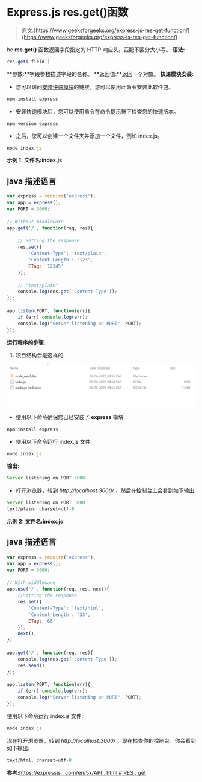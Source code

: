 # Express.js res.get()函数

> 原文:[https://www.geeksforgeeks.org/express-js-res-get-function/](https://www.geeksforgeeks.org/express-js-res-get-function/)

he **res.get()** 函数返回字段指定的 HTTP 响应头。匹配不区分大小写。
**语法:**

```js
res.get( field )
```

**参数:**字段参数描述字段的名称。
**返回值:**返回一个对象。
**快递模块安装:**

*   您可以访问[安装快速模块](https://www.npmjs.com/package/express)的链接。您可以使用此命令安装此软件包。

```js
npm install express
```

*   安装快速模块后，您可以使用命令在命令提示符下检查您的快速版本。

```js
npm version express
```

*   之后，您可以创建一个文件夹并添加一个文件，例如 index.js。

```js
node index.js
```

**示例 1:** **文件名:index.js**

## java 描述语言

```js
var express = require('express');
var app = express();
var PORT = 3000;

// Without middleware
app.get('/', function(req, res){

    // Setting the response
    res.set({
        'Content-Type': 'text/plain',
        'Content-Length': '123',
        ETag: '12345'
    });

    // "text/plain"
    console.log(res.get('Content-Type'));
});

app.listen(PORT, function(err){
    if (err) console.log(err);
    console.log("Server listening on PORT", PORT);
});
```

**运行程序的步骤:**

1.  项目结构会是这样的:

![](img/3209d9b4369c180282a34be8070d7d6e.png)

*   使用以下命令确保您已经安装了 **express** 模块:

```js
npm install express
```

*   使用以下命令运行 index.js 文件:

```js
node index.js
```

**输出:**

```js
Server listening on PORT 3000
```

*   打开浏览器，转到 *http://localhost:3000/* ，然后在控制台上会看到如下输出:

```js
Server listening on PORT 3000
text/plain; charset=utf-8
```

**示例 2:** **文件名:index.js**

## java 描述语言

```js
var express = require('express');
var app = express();
var PORT = 3000;

// With middleware
app.use('/', function(req, res, next){
    //Setting the response
    res.set({
        'Content-Type': 'text/html',
        'Content-Length': '33',
        ETag: '66'
    });
    next();
})

app.get('/', function(req, res){
    console.log(res.get('Content-Type'));
    res.send();
});

app.listen(PORT, function(err){
    if (err) console.log(err);
    console.log("Server listening on PORT", PORT);
});
```

使用以下命令运行 index.js 文件:

```js
node index.js
```

现在打开浏览器，转到 *http://localhost:3000/* ，现在检查你的控制台，你会看到如下输出:

```js
text/html; charset=utf-8
```

**参考:**[https://expressjs . com/en/5x/API . html # RES . get](https://expressjs.com/en/5x/api.html#res.get)